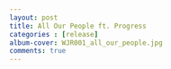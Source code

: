 ```yaml
---
layout: post
title: All Our People ft. Progress
categories : [release]
album-cover: WJR001_all_our_people.jpg
comments: true
---
```



